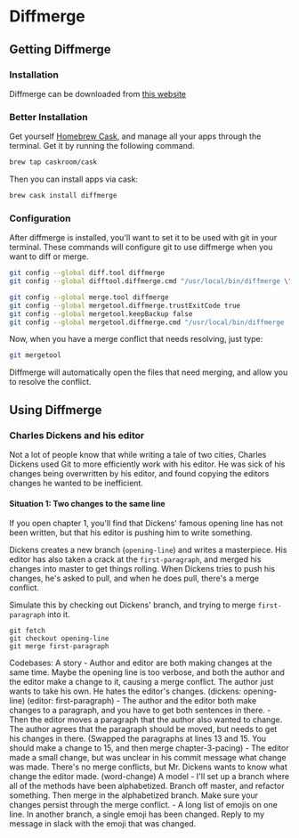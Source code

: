 # Diffmerge

## Getting Diffmerge

### Installation

Diffmerge can be downloaded from [this website](https://sourcegear.com/diffmerge/)

### Better Installation

Get yourself [Homebrew Cask](https://caskroom.github.io/), and manage all your apps through the terminal. Get it by running the following command.

```sh
brew tap caskroom/cask
```

Then you can install apps via cask:

```sh
brew cask install diffmerge
```

### Configuration

After diffmerge is installed, you'll want to set it to be used with git in your terminal. These commands will configure git to use diffmerge when you want to diff or merge.

```sh
git config --global diff.tool diffmerge
git config --global difftool.diffmerge.cmd "/usr/local/bin/diffmerge \"\$LOCAL\" \"\$REMOTE\""

git config --global merge.tool diffmerge
git config --global mergetool.diffmerge.trustExitCode true
git config --global mergetool.keepBackup false
git config --global mergetool.diffmerge.cmd "/usr/local/bin/diffmerge --merge --result=\"\$MERGED\" \"\$LOCAL\" \"\$BASE\" \"\$REMOTE\""
```

Now, when you have a merge conflict that needs resolving, just type:

```sh
git mergetool
```

Diffmerge will automatically open the files that need merging, and allow you to resolve the conflict.

## Using Diffmerge

### Charles Dickens and his editor

Not a lot of people know that while writing a tale of two cities, Charles Dickens used Git to more efficiently work with his editor. He was sick of his changes being overwritten by his editor, and found copying the editors changes he wanted to be inefficient.

#### Situation 1: Two changes to the same line

If you open chapter 1, you'll find that Dickens' famous opening line has not been written, but that his editor is pushing him to write something.

Dickens creates a new branch (`opening-line`) and writes a masterpiece. His editor has also taken a crack at the `first-paragraph`, and merged his changes into master to get things rolling. When Dickens tries to push his changes, he's asked to pull, and when he does pull, there's a merge conflict.

Simulate this by checking out Dickens' branch, and trying to merge `first-paragraph` into it.

```
git fetch
git checkout opening-line
git merge first-paragraph
```



Codebases:
  A story
    - Author and editor are both making changes at the same time. Maybe the opening line is too verbose, and both the author and the editor make a change to it, causing a merge conflict. The author just wants to take his own. He hates the editor's changes. (dickens: opening-line) (editor: first-paragraph)
    - The author and the editor both make changes to a paragraph, and you have to get both sentences in there.
    - Then the editor moves a paragraph that the author also wanted to change. The author agrees that the paragraph should be moved, but needs to get his changes in there. (Swapped the paragraphs at lines 13 and 15. You should make a change to 15, and then merge chapter-3-pacing)
    - The editor made a small change, but was unclear in his commit message what change was made. There's no merge conflicts, but Mr. Dickens wants to know what change the editor made. (word-change)
  A model
    - I'll set up a branch where all of the methods have been alphabetized. Branch off master, and refactor something. Then merge in the alphabetized branch. Make sure your changes persist through the merge conflict.
    - A long list of emojis on one line. In another branch, a single emoji has been changed. Reply to my message in slack with the emoji that was changed.
